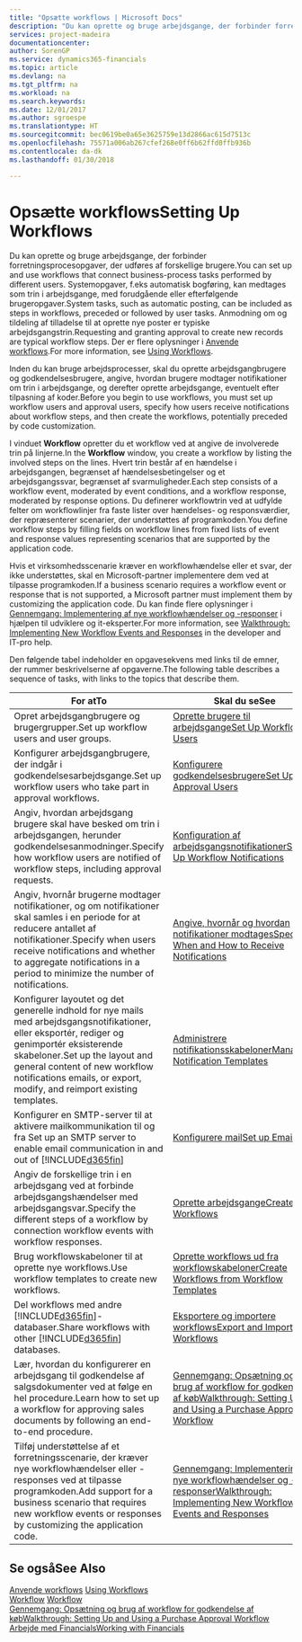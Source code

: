 ```yaml
---
title: "Opsætte workflows | Microsoft Docs"
description: "Du kan oprette og bruge arbejdsgange, der forbinder forretningsprocesopgaver, der udføres af forskellige brugere. Systemopgaver, f.eks automatisk bogføring, kan medtages som trin i arbejdsgange, med forudgående eller efterfølgende brugeropgaver. Anmodning om og tildeling af tilladelse til at oprette nye poster er typiske arbejdsgangstrin."
services: project-madeira
documentationcenter: 
author: SorenGP
ms.service: dynamics365-financials
ms.topic: article
ms.devlang: na
ms.tgt_pltfrm: na
ms.workload: na
ms.search.keywords: 
ms.date: 12/01/2017
ms.author: sgroespe
ms.translationtype: HT
ms.sourcegitcommit: bec0619be0a65e3625759e13d2866ac615d7513c
ms.openlocfilehash: 75571a006ab267cfef268e0ff6b62ffd0ffb936b
ms.contentlocale: da-dk
ms.lasthandoff: 01/30/2018

---
```

# <a name="setting-up-workflows"></a><span data-ttu-id="9adbf-105">Opsætte workflows</span><span class="sxs-lookup"><span data-stu-id="9adbf-105">Setting Up Workflows</span></span>
<span data-ttu-id="9adbf-106">Du kan oprette og bruge arbejdsgange, der forbinder forretningsprocesopgaver, der udføres af forskellige brugere.</span><span class="sxs-lookup"><span data-stu-id="9adbf-106">You can set up and use workflows that connect business-process tasks performed by different users.</span></span> <span data-ttu-id="9adbf-107">Systemopgaver, f.eks automatisk bogføring, kan medtages som trin i arbejdsgange, med forudgående eller efterfølgende brugeropgaver.</span><span class="sxs-lookup"><span data-stu-id="9adbf-107">System tasks, such as automatic posting, can be included as steps in workflows, preceded or followed by user tasks.</span></span> <span data-ttu-id="9adbf-108">Anmodning om og tildeling af tilladelse til at oprette nye poster er typiske arbejdsgangstrin.</span><span class="sxs-lookup"><span data-stu-id="9adbf-108">Requesting and granting approval to create new records are typical workflow steps.</span></span> <span data-ttu-id="9adbf-109">Der er flere oplysninger i [Anvende workflows](across-use-workflows.md).</span><span class="sxs-lookup"><span data-stu-id="9adbf-109">For more information, see [Using Workflows](across-use-workflows.md).</span></span>  

 <span data-ttu-id="9adbf-110">Inden du kan bruge arbejdsprocesser, skal du oprette arbejdsgangbrugere og godkendelsesbrugere, angive, hvordan brugere modtager notifikationer om trin i arbejdsgange, og derefter oprette arbejdsgange, eventuelt efter tilpasning af koder.</span><span class="sxs-lookup"><span data-stu-id="9adbf-110">Before you begin to use workflows, you must set up workflow users and approval users, specify how users receive notifications about workflow steps, and then create the workflows, potentially preceded by code customization.</span></span>  

 <span data-ttu-id="9adbf-111">I vinduet **Workflow** opretter du et workflow ved at angive de involverede trin på linjerne.</span><span class="sxs-lookup"><span data-stu-id="9adbf-111">In the **Workflow** window, you create a workflow by listing the involved steps on the lines.</span></span> <span data-ttu-id="9adbf-112">Hvert trin består af en hændelse i arbejdsgangen, begrænset af hændelsesbetingelser og et arbejdsgangssvar, begrænset af svarmuligheder.</span><span class="sxs-lookup"><span data-stu-id="9adbf-112">Each step consists of a workflow event, moderated by event conditions, and a workflow response, moderated by response options.</span></span> <span data-ttu-id="9adbf-113">Du definerer workflowtrin ved at udfylde felter om workflowlinjer fra faste lister over hændelses- og responsværdier, der repræsenterer scenarier, der understøttes af programkoden.</span><span class="sxs-lookup"><span data-stu-id="9adbf-113">You define workflow steps by filling fields on workflow lines from fixed lists of event and response values representing scenarios that are supported by the application code.</span></span>  

 <span data-ttu-id="9adbf-114">Hvis et virksomhedsscenarie kræver en workflowhændelse eller et svar, der ikke understøttes, skal en Microsoft-partner implementere dem ved at tilpasse programkoden.</span><span class="sxs-lookup"><span data-stu-id="9adbf-114">If a business scenario requires a workflow event or response that is not supported, a Microsoft partner must implement them by customizing the application code.</span></span> <span data-ttu-id="9adbf-115">Du kan finde flere oplysninger i [Gennemgang: Implementering af nye workflowhændelser og -responser](/dynamics_nav/Walkthrough--Implementing-New-Workflow-Events-and-Responses) i hjælpen til udviklere og it-eksperter.</span><span class="sxs-lookup"><span data-stu-id="9adbf-115">For more information, see [Walkthrough: Implementing New Workflow Events and Responses](/dynamics_nav/Walkthrough--Implementing-New-Workflow-Events-and-Responses) in the developer and IT-pro help.</span></span>

 <span data-ttu-id="9adbf-116">Den følgende tabel indeholder en opgavesekvens med links til de emner, der rummer beskrivelserne af opgaverne.</span><span class="sxs-lookup"><span data-stu-id="9adbf-116">The following table describes a sequence of tasks, with links to the topics that describe them.</span></span>  

|<span data-ttu-id="9adbf-117">**For at**</span><span class="sxs-lookup"><span data-stu-id="9adbf-117">**To**</span></span>|<span data-ttu-id="9adbf-118">**Skal du se**</span><span class="sxs-lookup"><span data-stu-id="9adbf-118">**See**</span></span>|  
|------------|-------------|  
|<span data-ttu-id="9adbf-119">Opret arbejdsgangbrugere og brugergrupper.</span><span class="sxs-lookup"><span data-stu-id="9adbf-119">Set up workflow users and user groups.</span></span>|[<span data-ttu-id="9adbf-120">Oprette brugere til arbejdsgange</span><span class="sxs-lookup"><span data-stu-id="9adbf-120">Set Up Workflow Users</span></span>](across-how-to-set-up-workflow-users.md)|  
|<span data-ttu-id="9adbf-121">Konfigurer arbejdsgangbrugere, der indgår i godkendelsesarbejdsgange.</span><span class="sxs-lookup"><span data-stu-id="9adbf-121">Set up workflow users who take part in approval workflows.</span></span>|[<span data-ttu-id="9adbf-122">Konfigurere godkendelsesbrugere</span><span class="sxs-lookup"><span data-stu-id="9adbf-122">Set Up Approval Users</span></span>](across-how-to-set-up-approval-users.md)|  
|<span data-ttu-id="9adbf-123">Angiv, hvordan arbejdsgang brugere skal have besked om trin i arbejdsgangen, herunder godkendelsesanmodninger.</span><span class="sxs-lookup"><span data-stu-id="9adbf-123">Specify how workflow users are notified of workflow steps, including approval requests.</span></span>|[<span data-ttu-id="9adbf-124">Konfiguration af arbejdsgangsnotifikationer</span><span class="sxs-lookup"><span data-stu-id="9adbf-124">Setting Up Workflow Notifications</span></span>](across-setting-up-workflow-notifications.md)|  
|<span data-ttu-id="9adbf-125">Angiv, hvornår brugerne modtager notifikationer, og om notifikationer skal samles i en periode for at reducere antallet af notifikationer.</span><span class="sxs-lookup"><span data-stu-id="9adbf-125">Specify when users receive notifications and whether to aggregate notifications in a period to minimize the number of notifications.</span></span>|[<span data-ttu-id="9adbf-126">Angive, hvornår og hvordan notifikationer modtages</span><span class="sxs-lookup"><span data-stu-id="9adbf-126">Specify When and How to Receive Notifications</span></span>](across-how-to-specify-when-and-how-to-receive-notifications.md)|  
|<span data-ttu-id="9adbf-127">Konfigurer layoutet og det generelle indhold for nye mails med arbejdsgangsnotifikationer, eller eksportér, rediger og genimportér eksisterende skabeloner.</span><span class="sxs-lookup"><span data-stu-id="9adbf-127">Set up the layout and general content of new workflow notifications emails, or export, modify, and reimport existing templates.</span></span>|[<span data-ttu-id="9adbf-128">Administrere notifikationsskabeloner</span><span class="sxs-lookup"><span data-stu-id="9adbf-128">Manage Notification Templates</span></span>](across-how-to-manage-notification-templates.md)|  
|<span data-ttu-id="9adbf-129">Konfigurer en SMTP-server til at aktivere mailkommunikation til og fra </span><span class="sxs-lookup"><span data-stu-id="9adbf-129">Set up an SMTP server to enable email communication in and out of</span></span> [!INCLUDE[d365fin](includes/d365fin_md.md)]|[<span data-ttu-id="9adbf-130">Konfigurere mail</span><span class="sxs-lookup"><span data-stu-id="9adbf-130">Set up Email</span></span>](madeira-how-setup-email.md)|
|<span data-ttu-id="9adbf-131">Angiv de forskellige trin i en arbejdsgang ved at forbinde arbejdsgangshændelser med arbejdsgangsvar.</span><span class="sxs-lookup"><span data-stu-id="9adbf-131">Specify the different steps of a workflow by connection workflow events with workflow responses.</span></span>|[<span data-ttu-id="9adbf-132">Oprette arbejdsgange</span><span class="sxs-lookup"><span data-stu-id="9adbf-132">Create Workflows</span></span>](across-how-to-create-workflows.md)|  
|<span data-ttu-id="9adbf-133">Brug workflowskabeloner til at oprette nye workflows.</span><span class="sxs-lookup"><span data-stu-id="9adbf-133">Use workflow templates to create new workflows.</span></span>|[<span data-ttu-id="9adbf-134">Oprette workflows ud fra workflowskabeloner</span><span class="sxs-lookup"><span data-stu-id="9adbf-134">Create Workflows from Workflow Templates</span></span>](across-how-to-create-workflows-from-workflow-templates.md)|  
|<span data-ttu-id="9adbf-135">Del workflows med andre [!INCLUDE[d365fin](includes/d365fin_md.md)]-databaser.</span><span class="sxs-lookup"><span data-stu-id="9adbf-135">Share workflows with other [!INCLUDE[d365fin](includes/d365fin_md.md)] databases.</span></span>|[<span data-ttu-id="9adbf-136">Eksportere og importere workflows</span><span class="sxs-lookup"><span data-stu-id="9adbf-136">Export and Import Workflows</span></span>](across-how-to-export-and-import-workflows.md)|  
|<span data-ttu-id="9adbf-137">Lær, hvordan du konfigurerer en arbejdsgang til godkendelse af salgsdokumenter ved at følge en hel procedure.</span><span class="sxs-lookup"><span data-stu-id="9adbf-137">Learn how to set up a workflow for approving sales documents by following an end-to-end procedure.</span></span>|[<span data-ttu-id="9adbf-138">Gennemgang: Opsætning og brug af workflow for godkendelse af køb</span><span class="sxs-lookup"><span data-stu-id="9adbf-138">Walkthrough: Setting Up and Using a Purchase Approval Workflow</span></span>](walkthrough-setting-up-and-using-a-purchase-approval-workflow.md)|  
|<span data-ttu-id="9adbf-139">Tilføj understøttelse af et forretningsscenarie, der kræver nye workflowhændelser eller -responses ved at tilpasse programkoden.</span><span class="sxs-lookup"><span data-stu-id="9adbf-139">Add support for a business scenario that requires new workflow events or responses by customizing the application code.</span></span>|[<span data-ttu-id="9adbf-140">Gennemgang: Implementering af nye workflowhændelser og -responser</span><span class="sxs-lookup"><span data-stu-id="9adbf-140">Walkthrough: Implementing New Workflow Events and Responses</span></span>](/dynamics_nav/Walkthrough--Implementing-New-Workflow-Events-and-Responses)|  

## <a name="see-also"></a><span data-ttu-id="9adbf-141">Se også</span><span class="sxs-lookup"><span data-stu-id="9adbf-141">See Also</span></span>  
 <span data-ttu-id="9adbf-142">[Anvende workflows](across-use-workflows.md) </span><span class="sxs-lookup"><span data-stu-id="9adbf-142">[Using Workflows](across-use-workflows.md) </span></span>  
 <span data-ttu-id="9adbf-143">[Workflow](across-workflow.md) </span><span class="sxs-lookup"><span data-stu-id="9adbf-143">[Workflow](across-workflow.md) </span></span>  
 [<span data-ttu-id="9adbf-144">Gennemgang: Opsætning og brug af workflow for godkendelse af køb</span><span class="sxs-lookup"><span data-stu-id="9adbf-144">Walkthrough: Setting Up and Using a Purchase Approval Workflow</span></span>](walkthrough-setting-up-and-using-a-purchase-approval-workflow.md)  
 [<span data-ttu-id="9adbf-145">Arbejde med Financials</span><span class="sxs-lookup"><span data-stu-id="9adbf-145">Working with Financials</span></span>](ui-work-product.md)


